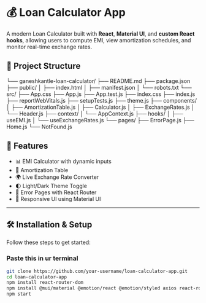 # 💰 Loan Calculator App

A modern Loan Calculator built with **React**, **Material UI**, and **custom React hooks**, allowing users to compute EMI, view amortization schedules, and monitor real-time exchange rates.

## 🧱 Project Structure

└── ganeshkantle-loan-calculator/
    ├── README.md
    ├── package.json
    ├── public/
    │   ├── index.html
    │   ├── manifest.json
    │   └── robots.txt
    └── src/
        ├── App.css
        ├── App.js
        ├── App.test.js
        ├── index.css
        ├── index.js
        ├── reportWebVitals.js
        ├── setupTests.js
        ├── theme.js
        ├── components/
        │   ├── AmortizationTable.js
        │   ├── Calculator.js
        │   ├── ExchangeRates.js
        │   └── Header.js
        ├── context/
        │   └── AppContext.js
        ├── hooks/
        │   ├── useEMI.js
        │   └── useExchangeRates.js
        └── pages/
            ├── ErrorPage.js
            ├── Home.js
            └── NotFound.js


## 🚀 Features

- 📊 EMI Calculator with dynamic inputs
- 🧮 Amortization Table
- 🌍 Live Exchange Rate Converter
- 🌓 Light/Dark Theme Toggle
- 🔀 Error Pages with React Router
- 📱 Responsive UI using Material UI

---

## 🛠️ Installation & Setup

Follow these steps to get started:

### Paste this in ur terminal

```bash
git clone https://github.com/your-username/loan-calculator-app.git
cd loan-calculator-app
npm install react-router-dom
npm install @mui/material @emotion/react @emotion/styled axios react-router-dom
npm start
```
